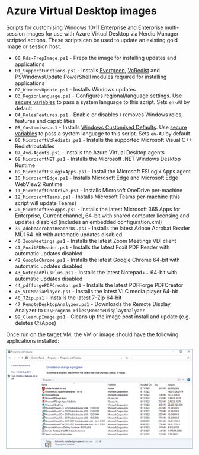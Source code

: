 # Azure Virtual Desktop images

Scripts for customising Windows 10/11 Enterprise and Enterprise multi-session images for use with Azure Virtual Desktop via Nerdio Manager scripted actions. These scripts can be used to update an existing gold image or session host.

* `00_Rds-PrepImage.ps1` - Preps the image for installing updates and applications
* `01_SupportFunctions.ps1` - Installs [Evergreen](https://stealthpuppy.com/evergreen), [VcRedist](https://vcredist.com) and PSWindowsUpdate PowerShell modules required for installing applications
* `02_WindowsUpdate.ps1` - Installs Windows updates
* `03_RegionLanguage.ps1` - Configures regional/language settings. Use [secure variables](https://nmw.zendesk.com/hc/en-us/articles/4731671517335-Scripted-Actions-Global-Secure-Variables) to pass a system language to this script. Sets `en-AU` by default
* `04_RolesFeatures.ps1` - Enable or disables / removes Windows roles, features and capabilities
* `05_Customise.ps1` - Installs [Windows Customised Defaults](https://stealthpuppy.com/image-customise). Use [secure variables](https://nmw.zendesk.com/hc/en-us/articles/4731671517335-Scripted-Actions-Global-Secure-Variables) to pass a system language to this script. Sets `en-AU` by default
* `06_MicrosoftVcRedists.ps1` - Installs the supported Microsoft Visual C++ Redistributables
* `07_Avd-Agents.ps1` - Installs the Azure Virtual Desktop agents
* `08_MicrosoftNET.ps1` - Installs the Microsoft .NET Windows Desktop Runtime
* `09_MicrosoftFSLogixApps.ps1` - Install the Microsoft FSLogix Apps agent
* `10_MicrosoftEdge.ps1` - Installs Microsoft Edge and Microsoft Edge WebView2 Runtime
* `11_MicrosoftOneDrive.ps1` - Installs Microsoft OneDrive per-machine
* `12_MicrosoftTeams.ps1` - Installs Microsoft Teams per-machine (this script will update Teams)
* `20_Microsoft365Apps.ps1` - Installs the latest Microsoft 365 Apps for Enterprise, Current channel, 64-bit with shared computer licensing and updates disabled (includes an embedded configuration.xml)
* `39_AdobeAcrobatReaderDC.ps1` - Installs the latest Adobe Acrobat Reader MUI 64-bit with automatic updates disabled
* `40_ZoomMeetings.ps1` - Installs the latest Zoom Meetings VDI client
* `41_FoxitPDReader.ps1` - Installs the latest Foxit PDF Reader with automatic updates disabled
* `42_GoogleChrome.ps1` - Installs the latest Google Chrome 64-bit with automatic updates disabled
* `43_NotepadPlusPlus.ps1` - Installs the latest Notepad++ 64-bit with automatic updates disabled
* `44_pdfforgePDFCreator.ps1` - Installs the latest PDFForge PDFCreator
* `45_VLCMediaPlayer.ps1` - Installs the latest VLC media player 64-bit
* `46_7Zip.ps1` - Installs the latest 7-Zip 64-bit
* `47_RemoteDesktopAnalyzer.ps1` - Downloads the Remote Display Analyzer to `C:\Program Files\RemoteDisplayAnalyzer`
* `99_CleanupImage.ps1` - Cleans up the image post install and update (e.g. deletes C:\Apps)

Once run on the target VM, the VM or image should have the following applications installed:

![Applications installed into the VM/image](apps.png)
